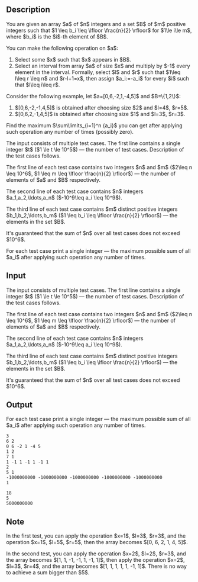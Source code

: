 ## Description

<div><p>You are given an array $a$ of $n$ integers and a set $B$ of $m$ positive integers such that $1 \leq b_i \leq \lfloor \frac{n}{2} \rfloor$ for $1\le i\le m$, where $b_i$ is the $i$-th element of $B$. </p><p>You can make the following operation on $a$:</p><ol> <li> Select some $x$ such that $x$ appears in $B$.</li><li> Select an interval from array $a$ of size $x$ and multiply by $-1$ every element in the interval. Formally, select $l$ and $r$ such that $1\leq l\leq r \leq n$ and $r-l+1=x$, then assign $a_i:=-a_i$ for every $i$ such that $l\leq i\leq r$. </li></ol><p>Consider the following example, let $a=[0,6,-2,1,-4,5]$ and $B=\{1,2\}$:</p><ol> <li> $[0,6,-2,-1,4,5]$ is obtained after choosing size $2$ and $l=4$, $r=5$.</li><li> $[0,6,2,-1,4,5]$ is obtained after choosing size $1$ and $l=3$, $r=3$. </li></ol><p>Find the maximum $\sum\limits_{i=1}^n {a_i}$ you can get after applying such operation any number of times (possibly zero).</p></div><div class="input-specification"><p>The input consists of multiple test cases. The first line contains a single integer $t$ ($1 \le t \le 10^5$) — the number of test cases. Description of the test cases follows.</p><p>The first line of each test case contains two integers $n$ and $m$ ($2\leq n \leq 10^6$, $1 \leq m \leq \lfloor \frac{n}{2} \rfloor$) — the number of elements of $a$ and $B$ respectively. </p><p>The second line of each test case contains $n$ integers $a_1,a_2,\ldots,a_n$ ($-10^9\leq a_i \leq 10^9$). </p><p>The third line of each test case contains $m$ <span class="tex-font-style-bf">distinct</span> positive integers $b_1,b_2,\ldots,b_m$ ($1 \leq b_i \leq \lfloor \frac{n}{2} \rfloor$) — the elements in the set $B$.</p><p>It's guaranteed that the sum of $n$ over all test cases does not exceed $10^6$.</p></div><div class="output-specification"><p>For each test case print a single integer — the maximum possible sum of all $a_i$ after applying such operation any number of times. </p></div>

## Input

<p>The input consists of multiple test cases. The first line contains a single integer $t$ ($1 \le t \le 10^5$) — the number of test cases. Description of the test cases follows.</p><p>The first line of each test case contains two integers $n$ and $m$ ($2\leq n \leq 10^6$, $1 \leq m \leq \lfloor \frac{n}{2} \rfloor$) — the number of elements of $a$ and $B$ respectively. </p><p>The second line of each test case contains $n$ integers $a_1,a_2,\ldots,a_n$ ($-10^9\leq a_i \leq 10^9$). </p><p>The third line of each test case contains $m$ <span class="tex-font-style-bf">distinct</span> positive integers $b_1,b_2,\ldots,b_m$ ($1 \leq b_i \leq \lfloor \frac{n}{2} \rfloor$) — the elements in the set $B$.</p><p>It's guaranteed that the sum of $n$ over all test cases does not exceed $10^6$.</p>

## Output

<p>For each test case print a single integer — the maximum possible sum of all $a_i$ after applying such operation any number of times. </p>





```input1
3
6 2
0 6 -2 1 -4 5
1 2
7 1
1 -1 1 -1 1 -1 1
2
5 1
-1000000000 -1000000000 -1000000000 -1000000000 -1000000000
1
```




```output1
18
5
5000000000
```



## Note

<p>In the first test, you can apply the operation $x=1$, $l=3$, $r=3$, and the operation $x=1$, $l=5$, $r=5$, then the array becomes $[0, 6, 2, 1, 4, 5]$.</p><p>In the second test, you can apply the operation $x=2$, $l=2$, $r=3$, and the array becomes $[1, 1, -1, -1, 1, -1, 1]$, then apply the operation $x=2$, $l=3$, $r=4$, and the array becomes $[1, 1, 1, 1, 1, -1, 1]$. There is no way to achieve a sum bigger than $5$.</p>
